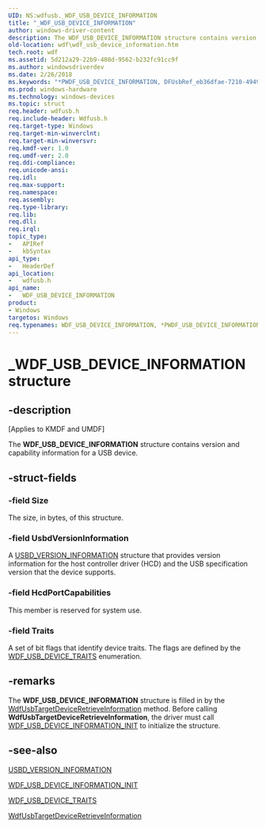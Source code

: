 ```yaml
---
UID: NS:wdfusb._WDF_USB_DEVICE_INFORMATION
title: "_WDF_USB_DEVICE_INFORMATION"
author: windows-driver-content
description: The WDF_USB_DEVICE_INFORMATION structure contains version and capability information for a USB device.
old-location: wdf\wdf_usb_device_information.htm
tech.root: wdf
ms.assetid: 5d212a29-22b9-408d-9562-b232fc91cc9f
ms.author: windowsdriverdev
ms.date: 2/26/2018
ms.keywords: "*PWDF_USB_DEVICE_INFORMATION, DFUsbRef_eb36dfae-7210-4949-acbf-7d0b0edf4061.xml, PWDF_USB_DEVICE_INFORMATION, PWDF_USB_DEVICE_INFORMATION structure pointer, WDF_USB_DEVICE_INFORMATION, WDF_USB_DEVICE_INFORMATION structure, _WDF_USB_DEVICE_INFORMATION, kmdf.wdf_usb_device_information, wdf.wdf_usb_device_information, wdfusb/PWDF_USB_DEVICE_INFORMATION, wdfusb/WDF_USB_DEVICE_INFORMATION"
ms.prod: windows-hardware
ms.technology: windows-devices
ms.topic: struct
req.header: wdfusb.h
req.include-header: Wdfusb.h
req.target-type: Windows
req.target-min-winverclnt: 
req.target-min-winversvr: 
req.kmdf-ver: 1.0
req.umdf-ver: 2.0
req.ddi-compliance: 
req.unicode-ansi: 
req.idl: 
req.max-support: 
req.namespace: 
req.assembly: 
req.type-library: 
req.lib: 
req.dll: 
req.irql: 
topic_type:
-	APIRef
-	kbSyntax
api_type:
-	HeaderDef
api_location:
-	wdfusb.h
api_name:
-	WDF_USB_DEVICE_INFORMATION
product:
- Windows
targetos: Windows
req.typenames: WDF_USB_DEVICE_INFORMATION, *PWDF_USB_DEVICE_INFORMATION
---
```


# _WDF_USB_DEVICE_INFORMATION structure


## -description


<p class="CCE_Message">[Applies to KMDF and UMDF]</p>

The <b>WDF_USB_DEVICE_INFORMATION</b> structure contains version and capability information for a USB device.


## -struct-fields




### -field Size

The size, in bytes, of this structure. 


### -field UsbdVersionInformation

A <a href="https://msdn.microsoft.com/library/windows/hardware/ff539149">USBD_VERSION_INFORMATION</a> structure that provides version information for the host controller driver (HCD) and the USB specification version that the device supports.


### -field HcdPortCapabilities

This member is reserved for system use.


### -field Traits

A set of bit flags that identify device traits. The flags are defined by the <a href="https://msdn.microsoft.com/library/windows/hardware/ff553002">WDF_USB_DEVICE_TRAITS</a> enumeration.


## -remarks



The <b>WDF_USB_DEVICE_INFORMATION</b> structure is filled in by the <a href="https://msdn.microsoft.com/library/windows/hardware/ff550100">WdfUsbTargetDeviceRetrieveInformation</a> method. Before calling <b>WdfUsbTargetDeviceRetrieveInformation</b>, the driver must call <a href="https://msdn.microsoft.com/library/windows/hardware/ff552595">WDF_USB_DEVICE_INFORMATION_INIT</a> to initialize the structure.




## -see-also




<a href="https://msdn.microsoft.com/library/windows/hardware/ff539149">USBD_VERSION_INFORMATION</a>



<a href="https://msdn.microsoft.com/library/windows/hardware/ff552595">WDF_USB_DEVICE_INFORMATION_INIT</a>



<a href="https://msdn.microsoft.com/library/windows/hardware/ff553002">WDF_USB_DEVICE_TRAITS</a>



<a href="https://msdn.microsoft.com/library/windows/hardware/ff550100">WdfUsbTargetDeviceRetrieveInformation</a>
 

 

